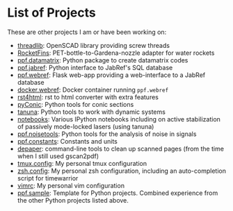 # List of Projects


These are other projects I am or have been working on:

* [threadlib](https://github.com/adrianschlatter/threadlib): OpenSCAD library
  providing screw threads
* [RocketFins](https://github.com/adrianschlatter/RocketFins):
  PET-bottle-to-Gardena-nozzle adapter for water rockets
* [ppf.datamatrix](https://github.com/adrianschlatter/ppf.datamatrix): Python
  package to create datamatrix codes
* [ppf.jabref](https://github.com/adrianschlatter/ppf.jabref): Python interface
  to JabRef's SQL database
* [ppf.webref](https://github.com/adrianschlatter/ppf.webref): Flask web-app
  providing a web-interface to a JabRef database
* [docker.webref](https://github.com/adrianschlatter/docker.webref): Docker
  container running `ppf.webref`
* [rst4html](https://github.com/adrianschlatter/rst4html): rst to html
  converter with extra features
* [pyConic](https://github.com/adrianschlatter/pyConic): Python tools for conic
  sections
* [tanuna](https://github.com/adrianschlatter/tanuna): Python tools to work
  with dynamic systems
* [notebooks](https://github.com/adrianschlatter/notebooks): Various IPython
  notebooks including on active stabilization of passively mode-locked lasers
  (using tanuna)
* [ppf.noisetools](https://github.com/adrianschlatter/ppf.noisetools): Python
  tools for the analysis of noise in signals
* [ppf.constants](https://github.com/adrianschlatter/ppf.noisetools): Constants
  and units
* [depaper](https://github.com/adrianschlatter/depaper): command-line tools to
  clean up scanned pages (from the time when I still used gscan2pdf)
* [tmux.config](https://github.com/adrianschlatter/tmux.config): My personal
  tmux configuration
* [zsh.config](https://github.com/adrianschlatter/zsh.config): My personal zsh
  configuration, including an auto-completion script for timewarrior
* [vimrc](https://github.com/adrianschlatter/vimrc): My personal vim
  configuration
* [ppf.sample](https://github.com/adrianschlatter/ppf.sample): Template for
  Python projects. Combined experience from the other Python projects listed
  above.
